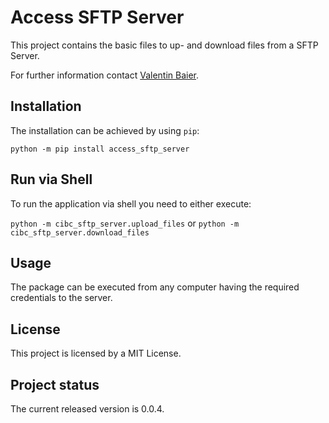 # Access SFTP Server
This project contains the basic files to up- and download files from a SFTP Server.

For further information contact [Valentin Baier](mailto:baier@orcacapital.de?subject=Google%20Workspace%20Account).

## Installation
The installation can be achieved by using ``pip``:

``python -m pip install access_sftp_server``

## Run via Shell
To run the application via shell you need to either execute:

``python -m cibc_sftp_server.upload_files`` or
``python -m cibc_sftp_server.download_files``

## Usage
The package can be executed from any computer having the required credentials to the server.

## License
This project is licensed by a MIT License.

## Project status
The current released version is 0.0.4.
